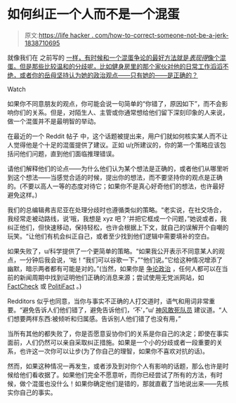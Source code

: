 # 如何纠正一个人而不是一个混蛋

> 原文:[https://life hacker . com/how-to-correct-someone-not-be-a-jerk-1838710695](https://lifehacker.com/how-to-correct-someone-without-being-a-jerk-1838710695)

就像我们在 之前写的 [一样，有时候和一个混蛋争论的最好方法就是*表现得*像个混蛋。但是那些比较温和的分歧呢，比如健身房里的那个家伙对他的日常工作滔滔不绝，或者你的岳母坚持认为她的政治观点——只有她的——是正确的？](https://lifehacker.com/the-right-way-to-argue-with-an-asshole-1838104824)

Watch

如果你不同意朋友的观点，你可能会说一句简单的“你错了，原因如下”，而不会影响你们的关系。但是，对陌生人、主管或你通常想给他们留下深刻印象的人来说，做一个混蛋并不是最明智的举动。

在最近的一个 Reddit 帖子 中，这个话题被提出来，用户们就如何核实某人而不让人觉得他是个十足的混蛋提供了建议。正如 u/[r](https://old.reddit.com/user/riotacting)所建议的，你的第一个策略应该包括问他们问题，直到他们面临推理错误。

请他们解释他们的论点——为什么他们认为某个想法是正确的，或者他们从哪里听到这个想法——当感觉合适的时候，提出你的想法，而不要坚持你的观点是正确的。(不要以高人一等的态度对待它；如果你不是真心好奇他们的想法，也许最好避免这样。)

我们的总编辑弗吉尼亚在处理分歧时也遵循类似的策略。“老实说，在社交场合，我经常走被动路线，说‘哦，我想是 xyz 吧？’并把它框成一个问题，”她说或者，我纠正他们，但快速移动，保持轻松，也许会根据上下文，就自己的误解开个自嘲的玩笑。“让他们有机会纠正自己，或者至少找到他们逻辑中需要填补的空白。

如果失败了，u/科学提供了一个更简单的策略。“如果我公开表示不同意某人的观点，一分钟后我会说，‘咄！“我们可以谷歌一下，”“他们说。”它给这种情况增添了幽默，暗示两者都有可能是对的。”(当然，如果你是 [争论政治](https://lifehacker.com/how-to-disagree-on-politics-without-ending-a-friendship-1838187333) ，任何人都可以在当前的新闻周期中找到证明他们正确的消息来源；尝试使用无党派网站，如 [FactCheck](https://www.factcheck.org/) 或 [PolitiFact](https://www.politifact.com/) 。)

Redditors 似乎也同意，当你与事实不正确的人打交道时，语气和用词非常重要。“避免告诉人们他们错了，避免告诉他们，‘不’，”u/ [神风敢死队员](https://old.reddit.com/r/AskReddit/comments/dbs4pv/how_do_you_fact_check_someone_without_seeming/f23nay2/) 建议道。“人们想要两样东西:被倾听和归属感。告诉别人他们错了也没有用，”

当所有其他的都失败了，你是否愿意妥协你们的关系是你自己的决定；即使在事实面前，人们仍然可以亲自采取纠正措施。如果是一个小的分歧或者一段重要的关系，也许这一次你可以让步(为了你自己的理智，如果你不喜欢对抗的话)。

然而，如果这种情况一再发生，或者涉及到对你个人有影响的话题，那么也许是时候给他们看收据了。如果他们完全不愿意听，而你已经尝试了所有的方法，有时候，做个混蛋也没什么！如果你确定他们是错的，那就直截了当地说出来——先核实你自己的事实。